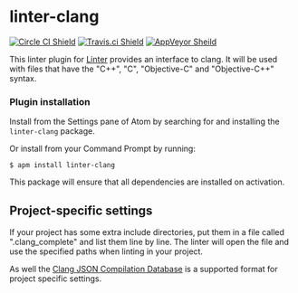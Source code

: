 # linter-clang

[![Circle CI Shield](https://img.shields.io/circleci/project/AtomLinter/linter-clang/master.svg?style=flat-square&label=linux)](https://circleci.com/gh/AtomLinter/linter-clang)
[![Travis.ci Shield](https://img.shields.io/travis/AtomLinter/linter-clang/master.svg?style=flat-square&label=os%20x)](https://travis-ci.org/AtomLinter/linter-clang)
[![AppVeyor Sheild](https://img.shields.io/appveyor/ci/AtomLinter/linter-clang/master.svg?style=flat-square&label=windows)](https://ci.appveyor.com/project/kepler0/linter-clang)

This linter plugin for [Linter](https://github.com/AtomLinter/Linter) provides an interface to clang. It will be used with files that have the "C++", "C", "Objective-C" and "Objective-C++" syntax.

### Plugin installation
Install from the Settings pane of Atom by searching for and installing the `linter-clang` package.

Or install from your Command Prompt by running:
```
$ apm install linter-clang
```

This package will ensure that all dependencies are installed on activation.

## Project-specific settings
If your project has some extra include directories, put them in a file called ".clang_complete" and list them line by line.
The linter will open the file and use the specified paths when linting in your project.

As well the [Clang JSON Compilation Database](http://clang.llvm.org/docs/JSONCompilationDatabase.html) is a supported format for project specific settings.
